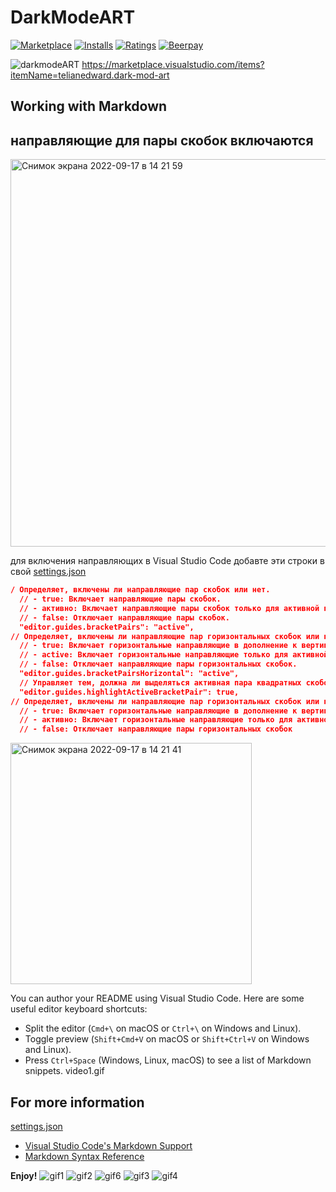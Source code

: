 # DarkModeART
[![Marketplace](https://vsmarketplacebadge.apphb.com/version/akamud.vscode-theme-onelight.svg)](https://marketplace.visualstudio.com/items/akamud.vscode-theme-onelight) [![Installs](https://vsmarketplacebadge.apphb.com/installs/akamud.vscode-theme-onelight.svg)](https://marketplace.visualstudio.com/items/akamud.vscode-theme-onelight) [![Ratings](https://vsmarketplacebadge.apphb.com/rating-short/akamud.vscode-theme-onelight.svg)](https://marketplace.visualstudio.com/items/akamud.vscode-theme-onelight)
[![Beerpay](https://img.shields.io/beerpay/akamud/vscode-theme-onelight.svg)](https://beerpay.io/akamud/vscode-theme-onelight)  

![darkmodeART](https://user-images.githubusercontent.com/63866043/190853754-ea3fdd2f-e4f8-4b6f-a739-688c7aea2dcd.png)
https://marketplace.visualstudio.com/items?itemName=telianedward.dark-mod-art
## Working with Markdown

## направляющие для пары скобок  включаются 



<img width="620" alt="Снимок экрана 2022-09-17 в 14 21 59" src="https://user-images.githubusercontent.com/63866043/190854076-08ba6b91-1313-452c-bbf2-7ace76cd9e2c.png">

для включения направляющих в Visual Studio Code добавте эти строки в свой [settings.json](https://code.visualstudio.com/docs/getstarted/settings)

```json
/ Определяет, включены ли направляющие пар скобок или нет.
  // - true: Включает направляющие пары скобок.
  // - активно: Включает направляющие пары скобок только для активной пары скобок.
  // - false: Отключает направляющие пары скобок.
  "editor.guides.bracketPairs": "active",
// Определяет, включены ли направляющие пар горизонтальных скобок или нет.
  // - true: Включает горизонтальные направляющие в дополнение к вертикальным направляющим пар кронштейнов.
  // - active: Включает горизонтальные направляющие только для активной пары кронштейнов.
  // - false: Отключает направляющие пары горизонтальных скобок.
  "editor.guides.bracketPairsHorizontal": "active",
  // Управляет тем, должна ли выделяться активная пара квадратных скобок в редакторе.
  "editor.guides.highlightActiveBracketPair": true,
// Определяет, включены ли направляющие пар горизонтальных скобок или нет.
  // - true: Включает горизонтальные направляющие в дополнение к вертикальным направляющим пар кронштейнов.
  // - активно: Включает горизонтальные направляющие только для активной пары кронштейнов.
  // - false: Отключает направляющие пары горизонтальных скобок
```

<img width="386" alt="Снимок экрана 2022-09-17 в 14 21 41" src="https://user-images.githubusercontent.com/63866043/190854068-ce6a42c8-73c9-4e08-8ddc-b525d60ac094.png">



You can author your README using Visual Studio Code. Here are some useful editor keyboard shortcuts:

* Split the editor (`Cmd+\` on macOS or `Ctrl+\` on Windows and Linux).
* Toggle preview (`Shift+Cmd+V` on macOS or `Shift+Ctrl+V` on Windows and Linux).
* Press `Ctrl+Space` (Windows, Linux, macOS) to see a list of Markdown snippets.
video1.gif
## For more information

[settings.json](https://code.visualstudio.com/docs/getstarted/settings) 

* [Visual Studio Code's Markdown Support](http://code.visualstudio.com/docs/languages/markdown)
* [Markdown Syntax Reference](https://help.github.com/articles/markdown-basics/)

**Enjoy!**
![gif1](https://user-images.githubusercontent.com/63866043/190834191-4e243bc8-737b-488f-be6a-cafae61d6f57.gif)
![gif2](https://user-images.githubusercontent.com/63866043/190834262-2aeeb5a5-fa08-40db-ab6f-7d82b426ff24.gif)
![gif6](https://user-images.githubusercontent.com/63866043/190834606-41597c33-2490-4c4c-aaf9-922de807d2d0.gif)
![gif3](https://user-images.githubusercontent.com/63866043/190834374-4d7227da-bcfc-43be-93ab-cea99ff194c9.gif)
![gif4](https://user-images.githubusercontent.com/63866043/190834393-30d86014-f32b-49a3-bffe-bb3520a1c69b.gif)
